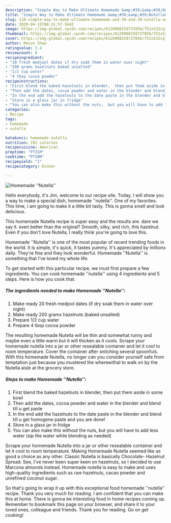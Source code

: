 ```yaml
---
description: "Simple Way to Make Ultimate Homemade &amp;#39;&amp;#39;Nutella&amp;#39;&amp;#39;"
title: "Simple Way to Make Ultimate Homemade &amp;#39;&amp;#39;Nutella&amp;#39;&amp;#39;"
slug: 110-simple-way-to-make-ultimate-homemade-and-39-and-39-nutella-and-39-and-39
date: 2020-04-15T00:31:57.564Z
image: https://img-global.cpcdn.com/recipes/6128988159737856/751x532cq70/homemade-nutella-recipe-main-photo.jpg
thumbnail: https://img-global.cpcdn.com/recipes/6128988159737856/751x532cq70/homemade-nutella-recipe-main-photo.jpg
cover: https://img-global.cpcdn.com/recipes/6128988159737856/751x532cq70/homemade-nutella-recipe-main-photo.jpg
author: Mason Shaw
ratingvalue: 3.4
reviewcount: 8
recipeingredient:
- "20 fresh medjool dates if dry soak them in water over night"
- "200 grams hazelnuts baked unsalted"
- "1/2 cup water"
- "4 tbsp cocoa powder"
recipeinstructions:
- "First blend the baked hazelnuts in blender,  then put them aside in some bowl"
- "Then add the dates, cocoa powder and water in the blender and blend till u get paste"
- "In the end add the hazelnuts to the date paste in the blender and blend till u get homogene paste and you are done!"
- "Store in a glass jar in fridge"
- "You can also make this without the nuts,  but you will have to add less water (sip the water while blending as needed)"
categories:
- Recipe
tags:
- homemade
- nutella

katakunci: homemade nutella 
nutrition: 192 calories
recipecuisine: American
preptime: "PT31M"
cooktime: "PT30M"
recipeyield: "1"
recipecategory: Dinner

---
```



![Homemade &#39;&#39;Nutella&#39;&#39;](https://img-global.cpcdn.com/recipes/6128988159737856/751x532cq70/homemade-nutella-recipe-main-photo.jpg)

Hello everybody, it's Jim, welcome to our recipe site. Today, I will show you a way to make a special dish, homemade &#39;&#39;nutella&#39;&#39;. One of my favorites. This time, I am going to make it a little bit tasty. This is gonna smell and look delicious.

This homemade Nutella recipe is super easy and the results are. dare we say it. even better than the original? Smooth, silky, and rich, this hazelnut. Even if you don&#39;t love Nutella, I really think you&#39;re going to love this.

Homemade &#39;&#39;Nutella&#39;&#39; is one of the most popular of recent trending foods in the world. It is simple, it's quick, it tastes yummy. It's appreciated by millions daily. They're fine and they look wonderful. Homemade &#39;&#39;Nutella&#39;&#39; is something that I've loved my whole life.


To get started with this particular recipe, we must first prepare a few ingredients. You can cook homemade &#39;&#39;nutella&#39;&#39; using 4 ingredients and 5 steps. Here is how you cook that.

##### The ingredients needed to make Homemade &#39;&#39;Nutella&#39;&#39;:

1. Make ready 20 fresh medjool dates (if dry soak them in water over night)
1. Make ready 200 grams hazelnuts (baked unsalted)
1. Prepare 1/2 cup water
1. Prepare 4 tbsp cocoa powder


The resulting homemade Nutella will be thin and somewhat runny and maybe even a little warm but it will thicken as it cools. Scrape your homemade nutella into a jar or other resealable container and let it cool to room temperature. Cover the container after snitching several spoonfuls. With this homemade Nutella, no longer can you consider yourself safe from temptation just because you mustered the wherewithal to walk on by the Nutella aisle at the grocery store. 

##### Steps to make Homemade &#39;&#39;Nutella&#39;&#39;:

1. First blend the baked hazelnuts in blender,  then put them aside in some bowl
1. Then add the dates, cocoa powder and water in the blender and blend till u get paste
1. In the end add the hazelnuts to the date paste in the blender and blend till u get homogene paste and you are done!
1. Store in a glass jar in fridge
1. You can also make this without the nuts,  but you will have to add less water (sip the water while blending as needed)


Scrape your homemade Nutella into a jar or other resealable container and let it cool to room temperature. Making Homemade Nutella seemed like as good a choice as any other. Classic Nutella is basically Chocolate- Hazelnut Spread. See, I&#39;ve never been super keen on hazelnuts, so I decided to use Marcona almonds instead. Homemade nutella is easy to make and uses high-quality ingredients such as raw hazelnuts, cacao powder and unrefined coconut sugar. 

So that's going to wrap it up with this exceptional food homemade &#39;&#39;nutella&#39;&#39; recipe. Thank you very much for reading. I am confident that you can make this at home. There is gonna be interesting food in home recipes coming up. Remember to bookmark this page on your browser, and share it to your loved ones, colleague and friends. Thank you for reading. Go on get cooking!
